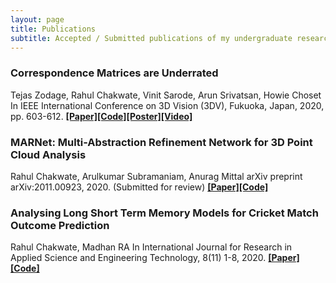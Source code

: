 ```yaml
---
layout: page
title: Publications
subtitle: Accepted / Submitted publications of my undergraduate research work.
---
```



### Correspondence Matrices are Underrated  
Tejas Zodage, Rahul Chakwate, Vinit Sarode, Arun Srivatsan, Howie Choset
In IEEE International Conference on 3D Vision (3DV), Fukuoka, Japan, 2020, pp. 603-612.
[**[Paper]**](http://biorobotics.ri.cmu.edu/papers/paperUploads/812800a603.pdf)[**[Code]**](https://github.com/tzodge/PCR-CMU)[**[Poster]**](https://drive.google.com/file/d/1ClHa14FwowJ39egAkeCr-5D3BMVrZeQI/view)[**[Video]**](https://www.youtube.com/watch?v=wCy_GDfX2CA&feature=youtu.be)

### MARNet: Multi-Abstraction Refinement Network for 3D Point Cloud Analysis
Rahul Chakwate, Arulkumar Subramaniam, Anurag Mittal
arXiv preprint arXiv:2011.00923, 2020. (Submitted for review)
[**[Paper]**](https://arxiv.org/abs/2011.00923)[**[Code]**](https://github.com/ruc98/MARNet)

### Analysing Long Short Term Memory Models for Cricket Match Outcome Prediction
Rahul Chakwate, Madhan RA
In International Journal for Research in Applied Science and Engineering Technology, 8(11) 1-8, 2020.
[**[Paper]**](https://www.ijraset.com/fileserve.php?FID=28203)[**[Code]**](https://github.com/ruc98/American_Express_Ignite_2019_Challenge)
